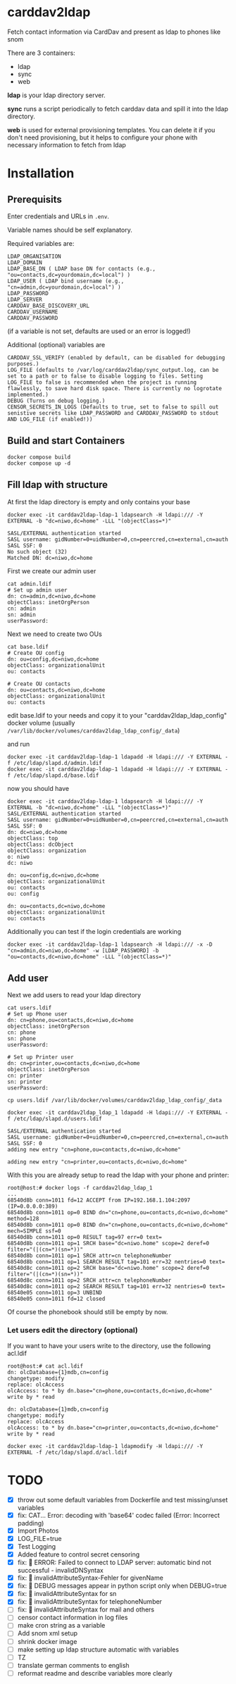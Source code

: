 # carddav2ldap
Fetch contact information via CardDav and present as ldap to phones like snom

There are 3 containers:
* ldap
* sync
* web

**ldap** is your ldap directory server.

**sync** runs a script periodically to fetch carddav data and spill it into the ldap directory.

**web** is used for external provisioning templates. You can delete it if you don't need provisioning, but it helps to configure your phone with necessary information to fetch from ldap

# Installation

## Prerequisits
Enter credentials and URLs in `.env`.

Variable names should be self explanatory.

Required variables are:

```
LDAP_ORGANISATION
LDAP_DOMAIN
LDAP_BASE_DN ( LDAP base DN for contacts (e.g., "ou=contacts,dc=yourdomain,dc=local") )
LDAP_USER ( LDAP bind username (e.g., "cn=admin,dc=yourdomain,dc=local") )
LDAP_PASSWORD
LDAP_SERVER
CARDDAV_BASE_DISCOVERY_URL
CARDDAV_USERNAME
CARDDAV_PASSWORD
```
(if a variable is not set, defaults are used or an error is logged!)

Additional (optional) variables are
```
CARDDAV_SSL_VERIFY (enabled by default, can be disabled for debugging purposes.)
LOG_FILE (defaults to /var/log/carddav2ldap/sync_output.log, can be set to a path or to false to disable logging to files. Setting LOG_FILE to false is recommended when the project is running flawlessly, to save hard disk space. There is currently no logrotate implemented.)
DEBUG (Turns on debug logging.)
CENSOR_SECRETS_IN_LOGS (Defaults to true, set to false to spill out senistive secrets like LDAP_PASSWORD and CARDDAV_PASSWORD to stdout AND LOG_FILE (if enabled!))
```

## Build and start Containers
```
docker compose build
docker compose up -d
```

## Fill ldap with structure
At first the ldap directory is empty and only contains your base

```
docker exec -it carddav2ldap-ldap-1 ldapsearch -H ldapi:/// -Y EXTERNAL -b "dc=niwo,dc=home" -LLL "(objectClass=*)"
```
```
SASL/EXTERNAL authentication started
SASL username: gidNumber=0+uidNumber=0,cn=peercred,cn=external,cn=auth
SASL SSF: 0
No such object (32)
Matched DN: dc=niwo,dc=home
```

First we create our admin user

```
cat admin.ldif
# Set up admin user
dn: cn=admin,dc=niwo,dc=home
objectClass: inetOrgPerson
cn: admin
sn: admin
userPassword:
```

Next we need to create two OUs

```
cat base.ldif
# Create OU config
dn: ou=config,dc=niwo,dc=home
objectClass: organizationalUnit
ou: contacts

# Create OU contacts
dn: ou=contacts,dc=niwo,dc=home
objectClass: organizationalUnit
ou: contacts

```

edit base.ldif to your needs and copy it to your "carddav2ldap_ldap_config" docker volume (usually `/var/lib/docker/volumes/carddav2ldap_ldap_config/_data`)

and run

```
docker exec -it carddav2ldap-ldap-1 ldapadd -H ldapi:/// -Y EXTERNAL -f /etc/ldap/slapd.d/admin.ldif
docker exec -it carddav2ldap-ldap-1 ldapadd -H ldapi:/// -Y EXTERNAL -f /etc/ldap/slapd.d/base.ldif
```

now you should have

```
docker exec -it carddav2ldap-ldap-1 ldapsearch -H ldapi:/// -Y EXTERNAL -b "dc=niwo,dc=home" -LLL "(objectClass=*)"
SASL/EXTERNAL authentication started
SASL username: gidNumber=0+uidNumber=0,cn=peercred,cn=external,cn=auth
SASL SSF: 0
dn: dc=niwo,dc=home
objectClass: top
objectClass: dcObject
objectClass: organization
o: niwo
dc: niwo

dn: ou=config,dc=niwo,dc=home
objectClass: organizationalUnit
ou: contacts
ou: config

dn: ou=contacts,dc=niwo,dc=home
objectClass: organizationalUnit
ou: contacts
```

Additionally you can test if the login credentials are working

```
docker exec -it carddav2ldap-ldap-1 ldapsearch -H ldapi:/// -x -D "cn=admin,dc=niwo,dc=home" -w [LDAP_PASSWORD] -b "ou=contacts,dc=niwo,dc=home" -LLL "(objectClass=*)"
```

## Add user
Next we add users to read your ldap directory

```
cat users.ldif
# Set up Phone user
dn: cn=phone,ou=contacts,dc=niwo,dc=home
objectClass: inetOrgPerson
cn: phone
sn: phone
userPassword:

# Set up Printer user
dn: cn=printer,ou=contacts,dc=niwo,dc=home
objectClass: inetOrgPerson
cn: printer
sn: printer
userPassword:
```


```
cp users.ldif /var/lib/docker/volumes/carddav2ldap_ldap_config/_data
```
```
docker exec -it carddav2ldap_ldap_1 ldapadd -H ldapi:/// -Y EXTERNAL -f /etc/ldap/slapd.d/users.ldif
```
```
SASL/EXTERNAL authentication started
SASL username: gidNumber=0+uidNumber=0,cn=peercred,cn=external,cn=auth
SASL SSF: 0
adding new entry "cn=phone,ou=contacts,dc=niwo,dc=home"

adding new entry "cn=printer,ou=contacts,dc=niwo,dc=home"
```

With this you are already setup to read the ldap with your phone and printer:

```
root@host:# docker logs -f carddav2ldap_ldap_1
...
68540d8b conn=1011 fd=12 ACCEPT from IP=192.168.1.104:2097 (IP=0.0.0.0:389)
68540d8b conn=1011 op=0 BIND dn="cn=phone,ou=contacts,dc=niwo,dc=home" method=128
68540d8b conn=1011 op=0 BIND dn="cn=phone,ou=contacts,dc=niwo,dc=home" mech=SIMPLE ssf=0
68540d8b conn=1011 op=0 RESULT tag=97 err=0 text=
68540d8b conn=1011 op=1 SRCH base="dc=niwo.home" scope=2 deref=0 filter="(|(cn=*)(sn=*))"
68540d8b conn=1011 op=1 SRCH attr=cn telephoneNumber
68540d8b conn=1011 op=1 SEARCH RESULT tag=101 err=32 nentries=0 text=
68540d8c conn=1011 op=2 SRCH base="dc=niwo.home" scope=2 deref=0 filter="(|(cn=*)(sn=*))"
68540d8c conn=1011 op=2 SRCH attr=cn telephoneNumber
68540d8c conn=1011 op=2 SEARCH RESULT tag=101 err=32 nentries=0 text=
68540e05 conn=1011 op=3 UNBIND
68540e05 conn=1011 fd=12 closed
```

Of course the phonebook should still be empty by now.


### Let users edit the directory (optional)
If you want to have your users write to the directory, use the following acl.ldif
```
root@host:# cat acl.ldif
dn: olcDatabase={1}mdb,cn=config
changetype: modify
replace: olcAccess
olcAccess: to * by dn.base="cn=phone,ou=contacts,dc=niwo,dc=home" write by * read

dn: olcDatabase={1}mdb,cn=config
changetype: modify
replace: olcAccess
olcAccess: to * by dn.base="cn=printer,ou=contacts,dc=niwo,dc=home" write by * read
```

```
docker exec -it carddav2ldap-ldap-1 ldapmodify -H ldapi:/// -Y EXTERNAL -f /etc/ldap/slapd.d/acl.ldif
```

# TODO
- [X] throw out some default variables from Dockerfile and test missing/unset variables
- [X] fix: CAT... Error: decoding with 'base64' codec failed (Error: Incorrect padding)
- [X] Import Photos
- [X] LOG_FILE=true
- [X] Test Logging
- [X] Added feature to control secret censoring
- [X] fix: :bug: ERROR: Failed to connect to LDAP server: automatic bind not successful - invalidDNSyntax
- [X] fix: :bug: invalidAttributeSyntax-Fehler for givenName
- [X] fix: :bug: DEBUG messages appear in python script only when DEBUG=true
- [X] fix: :bug: invalidAttributeSyntax for sn
- [X] fix: :bug: invalidAttributeSyntax for telephoneNumber
- [ ] fix: :bug: invalidAttributeSyntax for mail and others
- [ ] censor contact information in log files
- [ ] make cron string as a variable
- [ ] Add snom xml setup
- [ ] shrink docker image
- [ ] make setting up ldap structure automatic with variables
- [ ] TZ
- [ ] translate german comments to english
- [ ] reformat readme and describe variables more clearly
